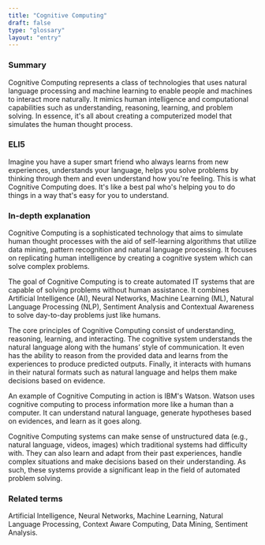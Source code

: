 ```yaml
---
title: "Cognitive Computing"
draft: false
type: "glossary"
layout: "entry"
---
```


### Summary
Cognitive Computing represents a class of technologies that uses natural language processing and machine learning to enable people and machines to interact more naturally. It mimics human intelligence and computational capabilities such as understanding, reasoning, learning, and problem solving. In essence, it's all about creating a computerized model that simulates the human thought process.

### ELI5
Imagine you have a super smart friend who always learns from new experiences, understands your language, helps you solve problems by thinking through them and even understand how you're feeling. This is what Cognitive Computing does. It's like a best pal who's helping you to do things in a way that's easy for you to understand.

### In-depth explanation
Cognitive Computing is a sophisticated technology that aims to simulate human thought processes with the aid of self-learning algorithms that utilize data mining, pattern recognition and natural language processing. It focuses on replicating human intelligence by creating a cognitive system which can solve complex problems.

The goal of Cognitive Computing is to create automated IT systems that are capable of solving problems without human assistance. It combines Artificial Intelligence (AI), Neural Networks, Machine Learning (ML), Natural Language Processing (NLP), Sentiment Analysis and Contextual Awareness to solve day-to-day problems just like humans.

The core principles of Cognitive Computing consist of understanding, reasoning, learning, and interacting. The cognitive system understands the natural language along with the humans’ style of communication. It even has the ability to reason from the provided data and learns from the experiences to produce predicted outputs. Finally, it interacts with humans in their natural formats such as natural language and helps them make decisions based on evidence.

An example of Cognitive Computing in action is IBM's Watson. Watson uses cognitive computing to process information more like a human than a computer. It can understand natural language, generate hypotheses based on evidences, and learn as it goes along.

Cognitive Computing systems can make sense of unstructured data (e.g., natural language, videos, images) which traditional systems had difficulty with. They can also learn and adapt from their past experiences, handle complex situations and make decisions based on their understanding. As such, these systems provide a significant leap in the field of automated problem solving.

### Related terms
Artificial Intelligence, Neural Networks, Machine Learning, Natural Language Processing, Context Aware Computing, Data Mining, Sentiment Analysis.
